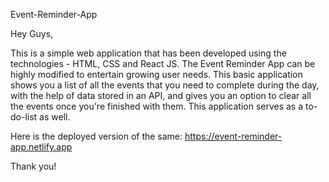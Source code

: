 Event-Reminder-App

Hey Guys,

This is a simple web application that has been developed using the technologies - HTML, CSS and React JS.
The Event Reminder App can be highly modified  to entertain growing user needs.
This basic application shows you a list of all the events that you need to complete during the day, with the help of data stored in an API,
and gives you an option to clear all the events once you're finished with them. This application serves as a to-do-list as well. 

Here is the deployed version of the same: https://event-reminder-app.netlify.app

Thank you!
